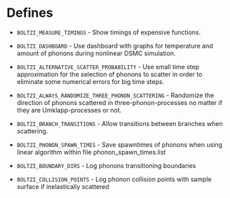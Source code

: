 # Defines

- `BOLTZI_MEASURE_TIMINGS` - Show timings of expensive functions.
- `BOLTZI_DASHBOARD` - Use dashboard with graphs for temperature and amount of
                       phonons during nonlinear DSMC simulation.
- `BOLTZI_ALTERNATIVE_SCATTER_PROBABILITY` - Use small time step approximation
                                            for the selection of phonons to
                                            scatter in order to eliminate
                                            some numerical errors for big time steps.

- `BOLTZI_ALWAYS_RANDOMIZE_THREE_PHONON_SCATTERING` - Randomize the direction
                                of phonons scattered in three-phonon-processes
                                no matter if they are Umklapp-processes or not.

- `BOLTZI_BRANCH_TRANSITIONS` - Allow transitions between branches when scattering.
- `BOLTZI_PHONON_SPAWN_TIMES` - Save spawntimes of phonons when using linear algorithm
                                within file phonon_spawn_times.list
- `BOLTZI_BOUNDARY_DIRS` - Log phonons transitioning boundaries
- `BOLTZI_COLLISION_POINTS` - Log phonon collision points with sample surface if 
                              inelastically scattered

